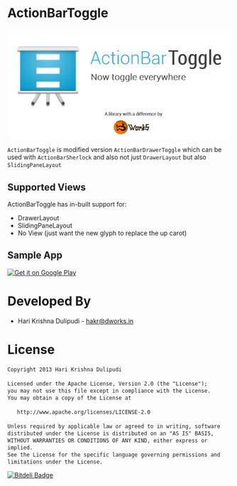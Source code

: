 ActionBarToggle
==========
![ActionBarToggle](https://github.com/DWorkS/ActionBarToggle/raw/master/header.png)

`ActionBarToggle` is modified version `ActionBarDrawerToggle` which can be used with `ActionBarSherlock` 
and also not just `DrawerLayout` but also `SlidingPaneLayout`

## Supported Views

ActionBarToggle has in-built support for:

 * DrawerLayout
 * SlidingPaneLayout
 * No View (just want the new glyph to replace the up carot)

## Sample App

[![Get it on Google Play](http://www.android.com/images/brand/get_it_on_play_logo_small.png)](http://play.google.com/store/apps/details?id=dev.dworks.libs.actionbartoggle.demo)


Developed By
============

* Hari Krishna Dulipudi - <hakr@dworks.in>


License
=======

    Copyright 2013 Hari Krishna Dulipudi

    Licensed under the Apache License, Version 2.0 (the "License");
    you may not use this file except in compliance with the License.
    You may obtain a copy of the License at

       http://www.apache.org/licenses/LICENSE-2.0

    Unless required by applicable law or agreed to in writing, software
    distributed under the License is distributed on an "AS IS" BASIS,
    WITHOUT WARRANTIES OR CONDITIONS OF ANY KIND, either express or implied.
    See the License for the specific language governing permissions and
    limitations under the License.





[1]: https://play.google.com/store/apps/details?id=dev.dworks.apps.anexplorer


[![Bitdeli Badge](https://d2weczhvl823v0.cloudfront.net/DWorkS/actionbartoggle/trend.png)](https://bitdeli.com/free "Bitdeli Badge")

